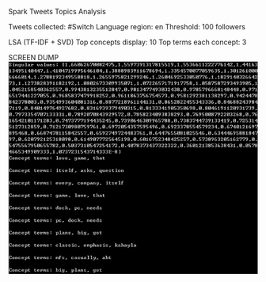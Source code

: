 Spark Tweets Topics Analysis

Tweets collected: #Switch
Language region: en
Threshold: 100 followers

LSA (TF-IDF + SVD)
Top concepts display: 10
Top terms each concept: 3

SCREEN DUMP
![SCREEN DUMP](img/screen1.png?raw=true "Scn1")